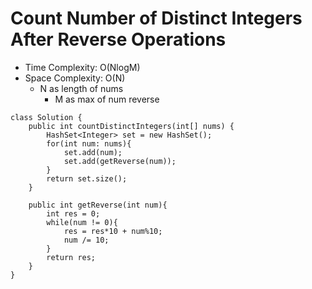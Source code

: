 # Count Number of Distinct Integers After Reverse Operations

- Time Complexity: O(NlogM)
- Space Complexity: O(N)
  - N as length of nums
    - M as max of num reverse

```
class Solution {
    public int countDistinctIntegers(int[] nums) {
        HashSet<Integer> set = new HashSet();
        for(int num: nums){
            set.add(num);
            set.add(getReverse(num));
        }
        return set.size();
    }

    public int getReverse(int num){
        int res = 0;
        while(num != 0){
            res = res*10 + num%10;
            num /= 10;
        }
        return res;
    }
}
```

